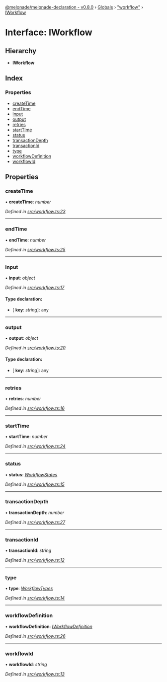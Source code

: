 [@melonade/melonade-declaration - v0.8.0](../README.md) › [Globals](../globals.md) › ["workflow"](../modules/_workflow_.md) › [IWorkflow](_workflow_.iworkflow.md)

# Interface: IWorkflow

## Hierarchy

* **IWorkflow**

## Index

### Properties

* [createTime](_workflow_.iworkflow.md#createtime)
* [endTime](_workflow_.iworkflow.md#endtime)
* [input](_workflow_.iworkflow.md#input)
* [output](_workflow_.iworkflow.md#output)
* [retries](_workflow_.iworkflow.md#retries)
* [startTime](_workflow_.iworkflow.md#starttime)
* [status](_workflow_.iworkflow.md#status)
* [transactionDepth](_workflow_.iworkflow.md#transactiondepth)
* [transactionId](_workflow_.iworkflow.md#transactionid)
* [type](_workflow_.iworkflow.md#type)
* [workflowDefinition](_workflow_.iworkflow.md#workflowdefinition)
* [workflowId](_workflow_.iworkflow.md#workflowid)

## Properties

###  createTime

• **createTime**: *number*

*Defined in [src/workflow.ts:23](https://github.com/devit-tel/melonade-declaration/blob/eb487fd/src/workflow.ts#L23)*

___

###  endTime

• **endTime**: *number*

*Defined in [src/workflow.ts:25](https://github.com/devit-tel/melonade-declaration/blob/eb487fd/src/workflow.ts#L25)*

___

###  input

• **input**: *object*

*Defined in [src/workflow.ts:17](https://github.com/devit-tel/melonade-declaration/blob/eb487fd/src/workflow.ts#L17)*

#### Type declaration:

* \[ **key**: *string*\]: any

___

###  output

• **output**: *object*

*Defined in [src/workflow.ts:20](https://github.com/devit-tel/melonade-declaration/blob/eb487fd/src/workflow.ts#L20)*

#### Type declaration:

* \[ **key**: *string*\]: any

___

###  retries

• **retries**: *number*

*Defined in [src/workflow.ts:16](https://github.com/devit-tel/melonade-declaration/blob/eb487fd/src/workflow.ts#L16)*

___

###  startTime

• **startTime**: *number*

*Defined in [src/workflow.ts:24](https://github.com/devit-tel/melonade-declaration/blob/eb487fd/src/workflow.ts#L24)*

___

###  status

• **status**: *[WorkflowStates](../enums/_state_.workflowstates.md)*

*Defined in [src/workflow.ts:15](https://github.com/devit-tel/melonade-declaration/blob/eb487fd/src/workflow.ts#L15)*

___

###  transactionDepth

• **transactionDepth**: *number*

*Defined in [src/workflow.ts:27](https://github.com/devit-tel/melonade-declaration/blob/eb487fd/src/workflow.ts#L27)*

___

###  transactionId

• **transactionId**: *string*

*Defined in [src/workflow.ts:12](https://github.com/devit-tel/melonade-declaration/blob/eb487fd/src/workflow.ts#L12)*

___

###  type

• **type**: *[WorkflowTypes](../enums/_workflow_.workflowtypes.md)*

*Defined in [src/workflow.ts:14](https://github.com/devit-tel/melonade-declaration/blob/eb487fd/src/workflow.ts#L14)*

___

###  workflowDefinition

• **workflowDefinition**: *[IWorkflowDefinition](_workflowdefinition_.iworkflowdefinition.md)*

*Defined in [src/workflow.ts:26](https://github.com/devit-tel/melonade-declaration/blob/eb487fd/src/workflow.ts#L26)*

___

###  workflowId

• **workflowId**: *string*

*Defined in [src/workflow.ts:13](https://github.com/devit-tel/melonade-declaration/blob/eb487fd/src/workflow.ts#L13)*
